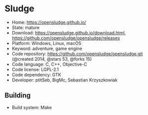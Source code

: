 # Sludge

- Home: https://opensludge.github.io/
- State: mature
- Download: https://opensludge.github.io/download.html, https://github.com/opensludge/opensludge/releases
- Platform: Windows, Linux, macOS
- Keyword: adventure, game engine
- Code repository: https://github.com/opensludge/opensludge.git (@created 2014, @stars 53, @forks 15)
- Code language: C, C++, Objective-C
- Code license: LGPL-2.1
- Code dependency: GTK
- Developer: ptitSeb, BigMc, Sebastian Krzyszkowiak

## Building

- Build system: Make
